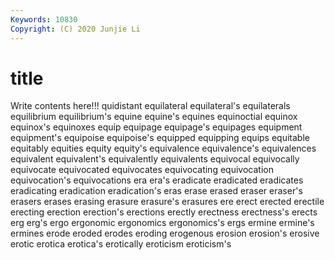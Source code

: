 ```yaml
---
Keywords: 10830
Copyright: (C) 2020 Junjie Li
---
```


# title

Write contents here!!!
quidistant 
equilateral 
equilateral's 
equilaterals
equilibrium 
equilibrium's 
equine 
equine's 
equines 
equinoctial 
equinox 
equinox's 
equinoxes 
equip
equipage 
equipage's 
equipages 
equipment 
equipment's 
equipoise 
equipoise's 
equipped 
equipping 
equips
equitable 
equitably 
equities 
equity 
equity's 
equivalence 
equivalence's 
equivalences 
equivalent 
equivalent's
equivalently 
equivalents 
equivocal 
equivocally 
equivocate 
equivocated 
equivocates 
equivocating 
equivocation 
equivocation's
equivocations 
era 
era's 
eradicate 
eradicated 
eradicates 
eradicating 
eradication 
eradication's 
eras
erase 
erased 
eraser 
eraser's 
erasers 
erases 
erasing 
erasure 
erasure's 
erasures
ere 
erect 
erected 
erectile 
erecting 
erection 
erection's 
erections 
erectly 
erectness
erectness's 
erects 
erg 
erg's 
ergo 
ergonomic 
ergonomics 
ergonomics's 
ergs 
ermine
ermine's 
ermines 
erode 
eroded 
erodes 
eroding 
erogenous 
erosion 
erosion's 
erosive
erotic 
erotica 
erotica's 
erotically 
eroticism 
eroticism's 
